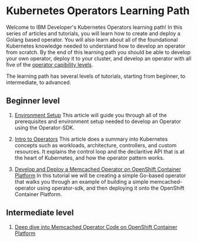 # Kubernetes Operators Learning Path

Welcome to IBM Developer's Kubernetes Operators learning path! In this series of articles and tutorials, you will learn how to create and deploy a Golang based operator. You will also 
learn about all of the foundational Kubernetes knowledge needed to understand how to develop
an operator from scratch. By the end of this learning path you should be able to develop
your own operator, deploy it to your cluster, and develop an operator with all five of 
the [operator capibility levels](https://sdk.operatorframework.io/docs/advanced-topics/operator-capabilities/operator-capabilities/).

The learning path has several levels of tutorials, starting from beginner, to intermediate, 
to advanced.

## Beginner level

1. [Environment Setup](https://github.ibm.com/TT-ISV-org/operator/blob/main/installation.md)
This article will guide you through all of the prerequisites and environment setup needed to develop an Operator using the Operator-SDK.

2. [Intro to Operators](https://github.ibm.com/TT-ISV-org/operator/blob/main/INTRO_TO_OPERATORS.md) This article does a summary into Kubernetes concepts such as workloads, architecture, controllers, and custom resources. It explains the control loop and the declaritive API that is 
at the heart of Kubernetes, and how the operator pattern works.

3. [Develop and Deploy a Memcached Operator on OpenShift Container Platform](https://github.ibm.com/TT-ISV-org/operator/blob/main/SIMPLE_OPERATOR.md)
In this tutorial we will be creating a simple Go-based operator that walks you through an example of building a simple memcached-operator using operator-sdk, and then deploying it onto the OpenShift Container Platform. 

## Intermediate level
1. [Deep dive into Memcached Operator Code on OpenShift Container Platform](https://github.ibm.com/TT-ISV-org/operator/blob/main/SIMPLE_OPERATOR.md)
